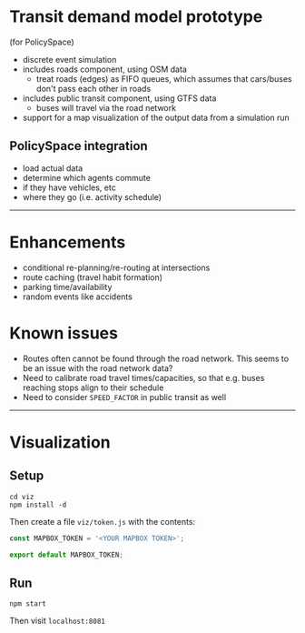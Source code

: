 # Transit demand model prototype
(for PolicySpace)

- discrete event simulation
- includes roads component, using OSM data
    - treat roads (edges) as FIFO queues, which assumes that cars/buses don't pass each other in roads
- includes public transit component, using GTFS data
    - buses will travel via the road network
- support for a map visualization of the output data from a simulation run

## PolicySpace integration

- load actual data
- determine which agents commute
- if they have vehicles, etc
- where they go (i.e. activity schedule)

---

# Enhancements

- conditional re-planning/re-routing at intersections
- route caching (travel habit formation)
- parking time/availability
- random events like accidents

# Known issues

- Routes often cannot be found through the road network. This seems to be an issue with the road network data?
- Need to calibrate road travel times/capacities, so that e.g. buses reaching stops align to their schedule
- Need to consider `SPEED_FACTOR` in public transit as well

---

# Visualization

## Setup

```
cd viz
npm install -d
```

Then create a file `viz/token.js` with the contents:

```js
const MAPBOX_TOKEN = '<YOUR MAPBOX TOKEN>';

export default MAPBOX_TOKEN;

```

## Run

```
npm start
```

Then visit `localhost:8081`

